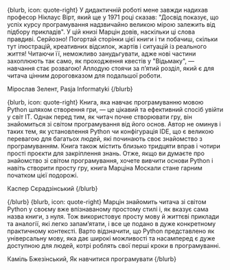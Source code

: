 {blurb, icon: quote-right}
У дидактичній роботі мене завжди надихав професор Ніклаус Вірт, який ще у
1971 році сказав: &quot;Досвід показує, що успіх курсу програмування
надзвичайно великою мірою залежить від підбору прикладів&quot;. У цій книзі
Марцін довів, наскільки ці слова правдиві. Серйозно! Погортай сторінки
цієї книги і ти побачиш, скільки тут ілюстрацій, креативних відсилок,
жартів і ситуацій із реального життя! Читаючи її, неможливо занудьгувати,
адже нові частини захоплюють так само, як проходження квестів у
&quot;Відьмаку&quot;, — навчання стає розвагою! Аплодую стоячи за п’ятий розділ,
який є для читача цінним дороговказом для подальшої роботи.

Мірослав Зелент, Pasja Informatyki
{/blurb}

{blurb, icon: quote-right}
Книга, яка навчає програмуванню мовою Python шляхом створення гри, — це
цікавий та ефективний спосіб увійти у світ IT. Однак перед тим, як читач
почне створювати гру, він знайомиться зі світом програмування від його
основ.
Автор не оминув і таких тем, як установлення Python чи конфігурація IDE,
що є великою перевагою для багатьох людей, які починають своє знайомство
з програмуванням.
Книга також містить близько тридцяти вправ і чотири прості проєкти для
закріплення знань. Отже, якщо ви думаєте про знайомство зі світом
програмування, хочете вивчити основи Python і навіть створити просту гру,
книга Марціна Москали стане гарним початком цієї подорожі.

Каспер Сєрадзінський
{/blurb}

{/blurb}
{blurb, icon: quote-right}
Марцін знайомить читача зі світом Python у своєму вже впізнаваному
простому стилі і, як вказує сама назва книги, з нуля. Тож використовує
просту мову й життєві приклади та аналогії, які легко запам’ятати, і все
це подано в дуже конкретному практичному контексті. Варто відзначити, що
Python представлено як універсальну мову, яка дає широкі можливості та
насамперед є дуже доступною для людей, котрі роблять свої перші кроки в
програмуванні.

Каміль Бжезінський, Як навчитися програмувати
{/blurb}
